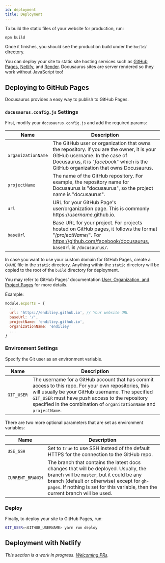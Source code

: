 ```yaml
---
id: deployment
title: Deployment
---
```


To build the static files of your website for production, run:

```bash
npm build
```

Once it finishes, you should see the production build under the `build/` directory.

You can deploy your site to static site hosting services such as [GitHub Pages](https://pages.github.com/), [Netlify](https://www.netlify.com/), and [Render](https://render.com/static-sites). Docusaurus sites are server rendered so they work without JavaScript too!

## Deploying to GitHub Pages

Docusaurus provides a easy way to publish to GitHub Pages.

### `docusaurus.config.js` Settings

First, modify your `docusaurus.config.js` and add the required params:

| Name | Description |
| --- | --- |
| `organizationName` | The GitHub user or organization that owns the repository. If you are the owner, it is your GitHub username. In the case of Docusaurus, it is "_facebook_" which is the GitHub organization that owns Docusaurus. |
| `projectName` | The name of the GitHub repository. For example, the repository name for Docusaurus is "docusaurus", so the project name is "docusaurus". |
| `url` | URL for your GitHub Page's user/organization page. This is commonly https://_username_.github.io. |
| `baseUrl` | Base URL for your project. For projects hosted on GitHub pages, it follows the format "/_projectName_/". For https://github.com/facebook/docusaurus, `baseUrl` is `/docusaurus/`. |

In case you want to use your custom domain for GitHub Pages, create a `CNAME` file in the `static` directory. Anything within the `static` directory will be copied to the root of the `build` directory for deployment.

You may refer to GitHub Pages' documentation [User, Organization, and Project Pages](https://help.github.com/en/articles/user-organization-and-project-pages) for more details.

Example:

```jsx
module.exports = {
  ...
  url: 'https://endiliey.github.io', // Your website URL
  baseUrl: '/',
  projectName: 'endiliey.github.io',
  organizationName: 'endiliey'
  ...
}
```

### Environment Settings

Specify the Git user as an environment variable.

| Name | Description |
| --- | --- |
| `GIT_USER` | The username for a GitHub account that has commit access to this repo. For your own repositories, this will usually be your GitHub username. The specified `GIT_USER` must have push access to the repository specified in the combination of `organizationName` and `projectName`. |

There are two more optional parameters that are set as environment variables:

| Name | Description |
| --- | --- |
| `USE_SSH` | Set to `true` to use SSH instead of the default HTTPS for the connection to the GitHub repo. |
| `CURRENT_BRANCH` | The branch that contains the latest docs changes that will be deployed. Usually, the branch will be `master`, but it could be any branch (default or otherwise) except for `gh-pages`. If nothing is set for this variable, then the current branch will be used. |

### Deploy

Finally, to deploy your site to GitHub Pages, run:

```bash
GIT_USER=<GITHUB_USERNAME> yarn run deploy
```

<!--
TODO: Talk about deployment steps and different hosting options.

References:
- https://www.gatsbyjs.org/docs/deploying-and-hosting/

-->

## Deployment with Netlify

_This section is a work in progress. [Welcoming PRs](https://github.com/facebook/docusaurus/issues/1640)._
